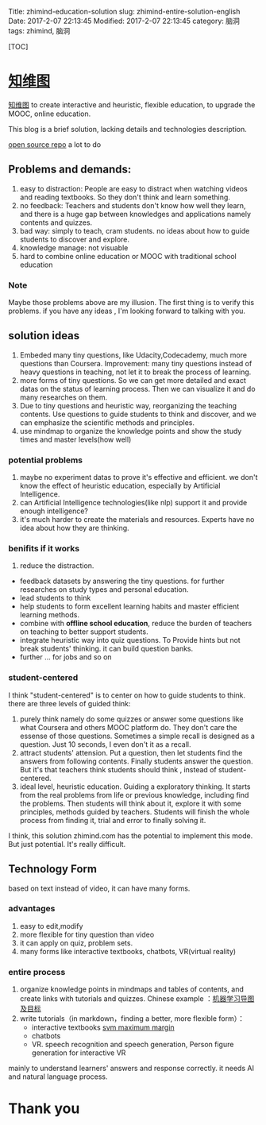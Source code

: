 Title: zhimind-education-solution
slug: zhimind-entire-solution-english
Date: 2017-2-07 22:13:45
Modified: 2017-2-07 22:13:45 
category: 脑洞  
tags: zhimind, 脑洞 

[TOC]

# [知维图](zhimind.com)

[知维图](zhimind.com) to create interactive and heuristic,  flexible education, to upgrade the MOOC, online education.

This blog is a brief solution, lacking details and technologies description.

[open source repo](https://github.com/sndnyang/zhimind) a lot to do

## Problems and demands:

1. easy to distraction: People are easy to distract when watching videos and reading textbooks. So they don't think and learn something.
2. no feedback: Teachers and students don't know how well they learn, and there is a huge gap between knowledges and applications namely contents and quizzes.
3. bad way: simply to teach, cram students. no ideas about how to guide students to discover and explore.
4. knowledge manage: not visuable
5. hard to combine online education or MOOC with traditional school education

### Note

Maybe those problems above are my illusion. The first thing is to verify this problems. if you have any ideas , I'm looking forward to talking with you.

## solution ideas

1. Embeded many tiny questions, like Udacity,Codecademy, much more questions than Coursera. Improvement: many tiny questions instead of heavy questions in teaching, not let it to break the process of learning.
2. more forms of tiny questions. So we can get more detailed and exact datas on the status of learning process. Then we can visualize it and do many researches on them.
3. Due to tiny questions and heuristic way,  reorganizing the teaching contents. Use questions to guide students to think and discover, and we can emphasize the scientific methods and principles.
4. use mindmap to organize the knowledge points and show the study times and master levels(how well)

### potential problems

1. maybe no experiment datas to prove it's effective and efficient. we don't know the effect of heuristic education, especially by Artificial Intelligence.
2. can Artificial Intelligence technologies(like nlp) support it and provide enough intelligence?
3. it's much harder to create the materials and resources. Experts have no idea about how they are thinking.

### benifits if it works

1. reduce the distraction.
-  feedback datasets by answering the tiny questions. for further researches on study types and personal education.
-  lead students to think
-  help students to form excellent learning habits and master efficient learning methods.
-  combine with **offline school education**, reduce the burden of teachers on teaching to better support students.
-  integrate heuristic way into quiz questions. To Provide hints but not break students' thinking.  it can build question banks.
-  further ... for jobs and so on

### student-centered

I think "student-centered" is to center on how to guide students to think.  there are three levels of guided think:

1. purely think namely do some quizzes or answer some questions like what Coursera and others MOOC platform do. They don't care the essense of those questions. Sometimes a simple recall is designed as a question.  Just 10 seconds, I even don't it as a recall.
2. attract students' attension. Put a question, then let students find the answers from following contents. Finally students answer the question. But it's that teachers think students should think , instead of student-centered.
3. ideal level, heuristic education. Guiding a exploratory thinking. It starts from the real problems from life or previous knowledge, including find the problems. Then students will think about it, explore it with some principles, methods guided by teachers. Students will finish the whole process from finding it,  trial and error to finally solving it.

I think, this solution zhimind.com has the potential to implement this mode. But just potential. It's really difficult.


## Technology Form

based on text instead of video, it can have many forms.

### advantages

1. easy to edit,modify
2. more flexible for tiny question than video
3. it can apply on quiz, problem sets.
4. many forms like interactive textbooks, chatbots, VR(virtual reality)

### entire process

1. organize knowledge points in mindmaps and tables of contents, and create links with tutorials and quizzes. Chinese example ：[机器学习导图及目标](http://www.zhimind.com/map/f349e9b2-1412-44f4-a18e-618825613bcb)  
2. write tutorials（in markdown，finding a better, more flexible form）：  
    - interactive textbooks [svm maximum margin](http://www.zhimind.com/tutorial/ba118fe2-058e-427a-b18e-821925583f2b)
    - chatbots
    - VR. speech recognition and speech generation, Person figure generation for interactive VR
    
mainly to understand learners' answers and response correctly. it needs AI and natural language process.

# Thank you

